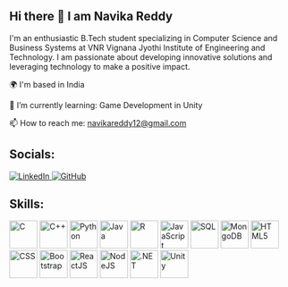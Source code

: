 ## Hi there 👋 I am Navika Reddy

I'm an enthusiastic B.Tech student specializing in Computer Science and Business Systems at VNR Vignana Jyothi Institute of Engineering and Technology. I am passionate about developing innovative solutions and leveraging technology to make a positive impact.

🌍  I'm based in India

🌱 I’m currently learning: Game Development in Unity

📫 How to reach me: [navikareddy12@gmail.com](mailto:navikareddy12@gmail.com)

## Socials:
<a href="https://www.linkedin.com/in/navika-reddy/" target="_blank">
  <img src="https://img.shields.io/badge/LinkedIn-%230077B5.svg?style=for-the-badge&logo=linkedin&logoColor=white" alt="LinkedIn"/>
</a>
<a href="https://github.com/NavikaReddy" target="_blank">
  <img src="https://img.shields.io/badge/GitHub-%23121011.svg?style=for-the-badge&logo=github&logoColor=white" alt="GitHub"/>
</a>

## Skills:
<p align="left">
  <img src="https://upload.wikimedia.org/wikipedia/commons/thumb/1/18/C_Programming_Language.svg/926px-C_Programming_Language.svg.png" alt="C" width="50" height="50"/>
  <img src="https://e7.pngegg.com/pngimages/46/626/png-clipart-c-logo-the-c-programming-language-computer-icons-computer-programming-source-code-programming-miscellaneous-template-thumbnail.png" alt="C++" width="50" height="50"/>
  <img src="https://encrypted-tbn0.gstatic.com/images?q=tbn:ANd9GcS4q8JsNZdhcxFs_F-5XqVLmqmjGRRcCAu5xGcuBSJt6w&s" alt="Python" width="50" height="50"/>
  <img src="https://i.pinimg.com/736x/e9/94/61/e99461fdd5b3db8bdb3081d8acf5e524.jpg" alt="Java" width="50" height="50"/>
  <img src="https://upload.wikimedia.org/wikipedia/commons/thumb/1/1b/R_logo.svg/1280px-R_logo.svg.png" alt="R" width="50" height="50"/>
  <img src="https://www.freepnglogos.com/uploads/javascript-png/javascript-logo-transparent-logo-javascript-images-3.png" alt="JavaScript" width="50" height="50"/>
  <img src="https://w7.pngwing.com/pngs/170/924/png-transparent-microsoft-sql-server-microsoft-azure-sql-database-microsoft-text-logo-microsoft-azure.png" alt="SQL" width="50" height="50"/>
  <img src="https://asset.brandfetch.io/ideyyfT0Lp/idhHZwYUWa.png" alt="MongoDB" width="50" height="50"/>
  <img src="https://www.w3.org/html/logo/downloads/HTML5_Badge_512.png" alt="HTML5" width="50" height="50"/>
  <img src="https://cdn.worldvectorlogo.com/logos/css-3.svg" alt="CSS" width="50" height="50"/>
  <img src="https://upload.wikimedia.org/wikipedia/commons/thumb/b/b2/Bootstrap_logo.svg/2560px-Bootstrap_logo.svg.png" alt="Bootstrap" width="50" height="50"/>
  <img src="https://upload.wikimedia.org/wikipedia/commons/thumb/a/a7/React-icon.svg/2300px-React-icon.svg.png" alt="ReactJS" width="50" height="50"/>
  <img src="https://i.pinimg.com/originals/cd/12/12/cd1212c949eb07ebdd18db8f8cbb350b.png" alt="NodeJS" width="50" height="50"/>
  <img src="https://upload.wikimedia.org/wikipedia/commons/7/7d/Microsoft_.NET_logo.svg" alt=".NET" width="50" height="50"/>
  <img src="https://cdn.worldvectorlogo.com/logos/unity-69.svg" alt="Unity" width="50" height="50"/>
</p>
